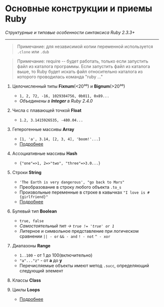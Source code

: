 # Основные конструкции и приемы Ruby
*Структурные и типовые особенности синтаксиса Ruby 2.3.3+*
___

>Примечание: для независимой копии переменной используется `.clone` или `.dub`

>Примечание: require -- будет работать, только если запустить файл из каталога программы. 
>Если запустить файл из каталога выше, то Ruby будет искать файл относительно каталога из которого проводилась команда "ruby ..."

1. Целочисленный типы **Fixnum**(<20³⁰) и **Bignum**(>20³⁰)
   * `1, 2, 72, -16, 1029384756, 0b011, 0x89...`
   * *Объединены в **Integer** в Ruby 2.4.0*

2. Числа с плавающей точкой **Float**
   * `1.2, 3.1415926535, -480.04...`

3. Гетерогенные массивы **Array**
   * `[1, 'a', 3.14, [2, 3, 4], 'boom!'...]`
   * [Подробнее](https://github.com/bluesbaker/ruby_basics/blob/master/array_type.rb)


4. Ассоциативные массивы **Hash**
   * `{"one"=>1, 2=>"two", "three"=>3.0...}`

5. Строки **String**
   * `'The Earth is very dangerous', "go back to Mars"`
   * Преобразование в строку любого объекта `.to_s`
   * Произвольные переменные в строке в кавычках `"I love is #{girlfriend}"`
   * [Подробнее](https://github.com/bluesbaker/ruby_basics/blob/master/string_type.rb)

6. Булевый тип **Boolean**
   * `true, false`
   * *Самостоятельный тип -> `true != 'true' or 1`*
   * Литерное и символьное представление при логическом сравнении `|| - or` `&& - and` `! - not` `^ - xor` 

7. Диапазоны **Range**
   * `1..100` - от 1 до 100(включительно)
   * `"a"..."z"` - от **а** до **y**
   * Перечисляемые объекты имеют метод `.succ`, определяющий следующий элемент 

8. Классы **Class**

9. Циклы **Loops**
   * [Подробнее](https://github.com/bluesbaker/ruby_basics/blob/master/loops.rb)

